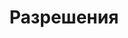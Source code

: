 ---
title: Разрешения
authors:
  - name: No Mo
    url: https://gitee.ru/normalcoder
slug: /gitee-go/pipeline/permission
description: Что такое Gitee Go
origin-url: 
---